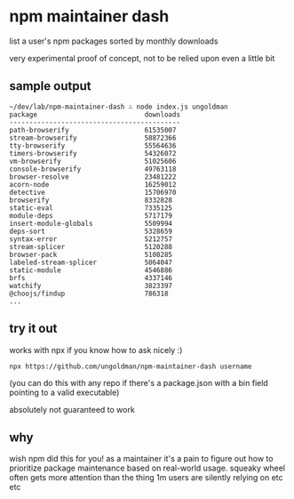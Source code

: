 # npm maintainer dash

list a user's npm packages sorted by monthly downloads

very experimental proof of concept, not to be relied upon even a little bit

## sample output

```
~/dev/lab/npm-maintainer-dash ∴ node index.js ungoldman
package                           downloads
-------------------------------------------
path-browserify                   61535007
stream-browserify                 58872366
tty-browserify                    55564636
timers-browserify                 54326072
vm-browserify                     51025606
console-browserify                49763118
browser-resolve                   23481222
acorn-node                        16259012
detective                         15706970
browserify                        8332828
static-eval                       7335125
module-deps                       5717179
insert-module-globals             5509994
deps-sort                         5328659
syntax-error                      5212757
stream-splicer                    5120288
browser-pack                      5108285
labeled-stream-splicer            5064047
static-module                     4546886
brfs                              4337146
watchify                          3823397
@choojs/findup                    786318
...
```

## try it out

works with npx if you know how to ask nicely :)

```
npx https://github.com/ungoldman/npm-maintainer-dash username
```

(you can do this with any repo if there's a package.json with a bin field pointing to a valid executable)

absolutely not guaranteed to work

## why

wish npm did this for you! as a maintainer it's a pain to figure out how to prioritize package maintenance based on real-world usage. squeaky wheel often gets more attention than the thing 1m users are silently relying on etc etc
